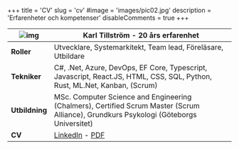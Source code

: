 +++
title = 'CV'
slug = 'cv'
#image = 'images/pic02.jpg'
description = 'Erfarenheter och kompetenser'
disableComments = true
+++


| ![img](/images/karl.png) | Karl Tillström - 20 års erfarenhet |
|----------|--------------------|
| __Roller__ | Utvecklare,  Systemarkitekt,  Team lead, Föreläsare, Utbildare |
| __Tekniker__ | C#, .Net, Azure, DevOps, EF Core, Typescript, Javascript, React.JS, HTML, CSS, SQL, Python, Rust, ML.Net, Kanban, (Scrum) |
| __Utbildning__ | MSc. Computer Science and Engineering (Chalmers), Certified Scrum Master (Scrum Alliance), Grundkurs Psykologi (Göteborgs Universitet) |
| __CV__ | [LinkedIn](https://www.linkedin.com/in/karltillstrom/)  - [PDF](https://www.brainville.com/ResourceManagement/ProfessionalProfile/PdfExport/51617) | 
